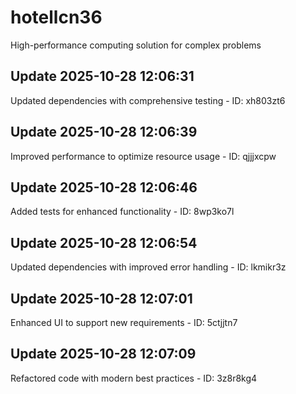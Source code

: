 # hotellcn36
High-performance computing solution for complex problems

## Update 2025-10-28 12:06:31
Updated dependencies with comprehensive testing - ID: xh803zt6


## Update 2025-10-28 12:06:39
Improved performance to optimize resource usage - ID: qjjjxcpw


## Update 2025-10-28 12:06:46
Added tests for enhanced functionality - ID: 8wp3ko7l


## Update 2025-10-28 12:06:54
Updated dependencies with improved error handling - ID: lkmikr3z


## Update 2025-10-28 12:07:01
Enhanced UI to support new requirements - ID: 5ctjjtn7


## Update 2025-10-28 12:07:09
Refactored code with modern best practices - ID: 3z8r8kg4

